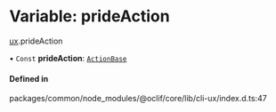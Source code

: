 # Variable: prideAction

[ux](../modules/ux.md).prideAction

• `Const` **prideAction**: [`ActionBase`](../classes/ux.ActionBase.md)

#### Defined in

packages/common/node_modules/@oclif/core/lib/cli-ux/index.d.ts:47
